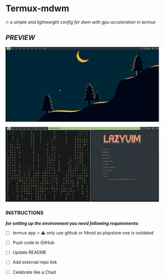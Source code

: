 # **Termux-mdwm** #
:fire: *a simple and lightweight config for dwm with gpu acceleration in termux*   

## *PREVIEW* ##
![home screen](./images/img1.jpg)

![in terminal](./images/img2.jpg)

### **INSTRUCTIONS** ###
***for setting up the environment you need following requirements:***
- [ ] termux app < :warning: only use github or fdroid as playstore one is outdated 
- [ ] Push code to GitHub
- [ ] Update README
- [ ] Add external repo link
- [ ] Celebrate like a Chad
























